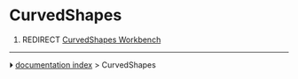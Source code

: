 # CurvedShapes
1.  REDIRECT [CurvedShapes Workbench](CurvedShapes_Workbench.md)



---
⏵ [documentation index](../README.md) > CurvedShapes
